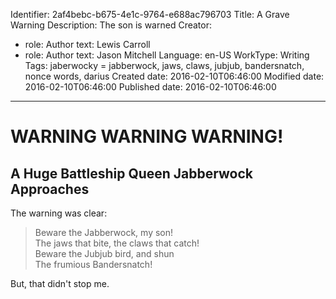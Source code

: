 Identifier: 2af4bebc-b675-4e1c-9764-e688ac796703
Title: A Grave Warning
Description: The son is warned
Creator:
  - role: Author
    text: Lewis Carroll
  - role: Author
    text: Jason Mitchell
Language: en-US
WorkType: Writing
Tags: jaberwocky = jabberwock, jaws, claws, jubjub, bandersnatch, nonce words, darius
Created date: 2016-02-10T06:46:00
Modified date: 2016-02-10T06:46:00
Published date: 2016-02-10T06:46:00

---

WARNING WARNING WARNING!
========================

A Huge Battleship Queen Jabberwock Approaches
---------------------------------------------

The warning was clear:

> Beware the Jabberwock, my son!  
> The jaws that bite, the claws that catch!  
> Beware the Jubjub bird, and shun  
> The frumious Bandersnatch!  

But, that didn't stop me.
